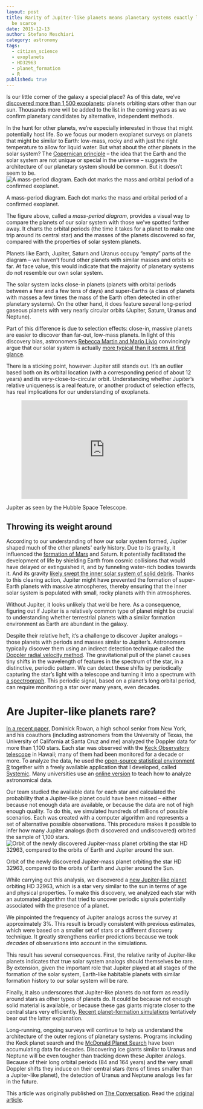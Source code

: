 ```yaml
---
layout: post
title: Rarity of Jupiter-like planets means planetary systems exactly like ours may
  be scarce
date: 2015-12-13
author: Stefano Meschiari
category: astronomy
tags:
  - citizen_science
  - exoplanets
  - HD32963
  - planet_formation
  - R
published: true
---
```

Is our little corner of the galaxy a special place? As of this date, we’ve <a href="http://exoplanets.org">discovered more than 1,500 exoplanets</a>: planets orbiting stars other than our sun. Thousands more will be added to the list in the coming years as we confirm planetary candidates by alternative, independent methods.

In the hunt for other planets, we’re especially interested in those that might potentially host life. So we focus our modern exoplanet surveys on planets that might be similar to Earth: low-mass, rocky and with just the right temperature to allow for liquid water. But what about the other planets in the solar system? The <a href="https://en.wikipedia.org/wiki/Copernican_principle">Copernican principle</a> – the idea that the Earth and the solar system are not unique or special in the universe – suggests the architecture of our planetary system should be common. But it doesn’t seem to be.
<img src="https://62e528761d0685343e1c-f3d1b99a743ffa4142d9d7f1978d9686.ssl.cf2.rackcdn.com/files/105306/width668/image-20151210-7425-1kd373r.png" alt="A mass-period diagram. Each dot marks the mass and orbital period of a confirmed exoplanet." />
<div class="caption">A mass-period diagram. Each dot marks the mass and orbital period of a confirmed exoplanet.</div>

The figure above, called a <em>mass-period diagram</em>, provides a visual way to compare the planets of our solar system with those we’ve spotted farther away. It charts the orbital periods (the time it takes for a planet to make one trip around its central star) and the masses of the planets discovered so far, compared with the properties of solar system planets.

Planets like Earth, Jupiter, Saturn and Uranus occupy “empty” parts of the diagram – we haven’t found other planets with similar masses and orbits so far. At face value, this would indicate that the majority of planetary systems do not resemble our own solar system.

The solar system lacks close-in planets (planets with orbital periods between a few and a few tens of days) and super-Earths (a class of planets with masses a few times the mass of the Earth often detected in other planetary systems). On the other hand, it does feature several long-period gaseous planets with very nearly circular orbits (Jupiter, Saturn, Uranus and Neptune).

Part of this difference is due to selection effects: close-in, massive planets are easier to discover than far-out, low-mass planets. In light of this discovery bias, astronomers <a href="http://aasnova.org/2015/09/25/how-normal-is-our-solar-system/">Rebecca Martin and Mario Livio</a> convincingly argue that our solar system is actually <a href="http://dx.doi.org/10.1088/0004-637X/810/2/105">more typical than it seems at first glance</a>.

There is a sticking point, however: Jupiter still stands out. It’s an outlier based both on its orbital location (with a corresponding period of about 12 years) and its very-close-to-circular orbit. Understanding whether Jupiter’s relative uniqueness is a real feature, or another product of selection effects, has real implications for our understanding of exoplanets.
<figure><iframe src="https://www.youtube.com/embed/3afEX8a2jPg?wmode=transparent&amp;start=0" width="440" height="260" frameborder="0" allowfullscreen="allowfullscreen"></iframe></figure>
<div class="caption">Jupiter as seen by the Hubble Space Telescope.</div>

<h2>Throwing its weight around</h2>
According to our understanding of how our solar system formed, Jupiter shaped much of the other planets' early history. Due to its gravity, it influenced the <a href="http://www.sciencedaily.com/releases/2011/06/110605132437.htm">formation of Mars</a> and Saturn. It potentially facilitated the development of life by shielding Earth from cosmic collisions that would have delayed or extinguished it, and by funneling water-rich bodies towards it. And its gravity <a href="http://doi.org/10.1073/pnas.1423252112">likely swept the inner solar system of solid debris</a>. Thanks to this clearing action, Jupiter might have prevented the formation of super-Earth planets with massive atmospheres, thereby ensuring that the inner solar system is populated with small, rocky planets with thin atmospheres.

Without Jupiter, it looks unlikely that we’d be here. As a consequence, figuring out if Jupiter is a relatively common type of planet might be crucial to understanding whether terrestrial planets with a similar formation environment as Earth are abundant in the galaxy.

Despite their relative heft, it’s a challenge to discover Jupiter analogs – those planets with periods and masses similar to Jupiter’s. Astronomers typically discover them using an indirect detection technique called the <a href="https://en.wikipedia.org/wiki/Doppler_spectroscopy">Doppler radial velocity method</a>. The gravitational pull of the planet causes tiny shifts in the wavelength of features in the spectrum of the star, in a distinctive, periodic pattern. We can detect these shifts by periodically capturing the star’s light with a telescope and turning it into a spectrum with <a href="https://www2.keck.hawaii.edu/inst/hires/">a spectrograph</a>. This periodic signal, based on a planet’s long orbital period, can require monitoring a star over many years, even decades.
<h1>Are Jupiter-like planets rare?</h1>
<a href="http://arxiv.org/abs/1512.00417">In a recent paper</a>, Dominick Rowan, a high school senior from New York, and his coauthors (including astronomers from the University of Texas, the University of California at Santa Cruz and me) analyzed the Doppler data for more than 1,100 stars. Each star was observed with the <a href="http://www.keckobservatory.org/">Keck Observatory telescope</a> in Hawaii; many of them had been monitored for a decade or more. To analyze the data, he used the <a href="https://www.r-project.org">open-source statistical environment R</a> together with a freely available application that I developed, called <a href="http://www.stefanom.org/systemic">Systemic</a>. Many universities use an <a href="http://www.stefanom.org/systemic-live">online version</a> to teach how to analyze astronomical data.

Our team studied the available data for each star and calculated the probability that a Jupiter-like planet could have been missed – either because not enough data are available, or because the data are not of high enough quality. To do this, we simulated hundreds of millions of possible scenarios. Each was created with a computer algorithm and represents a set of alternative possible observations. This procedure makes it possible to infer how many Jupiter analogs (both discovered and undiscovered) orbited the sample of 1,100 stars.
<img src="https://62e528761d0685343e1c-f3d1b99a743ffa4142d9d7f1978d9686.ssl.cf2.rackcdn.com/files/105134/width668/image-20151209-15552-1nqxyfv.png" alt="Orbit of the newly discovered Jupiter-mass planet orbiting the star HD 32963, compared to the orbits of Earth and Jupiter around the sun." />
<div class="caption">Orbit of the newly discovered Jupiter-mass planet orbiting the star HD 32963, compared to the orbits of Earth and Jupiter around the Sun.</div>

While carrying out this analysis, we discovered a <a href="http://exoplanet.eu/catalog/hd_32963_b/">new Jupiter-like planet</a> orbiting HD 32963, which is a star very similar to the sun in terms of age and physical properties. To make this discovery, we analyzed each star with an automated algorithm that tried to uncover periodic signals potentially associated with the presence of a planet.

We pinpointed the frequency of Jupiter analogs across the survey at approximately 3%. This result is broadly consistent with previous estimates, which were based on a smaller set of stars or a different discovery technique. It greatly strengthens earlier predictions because we took <em>decades</em> of observations into account in the simulations.

This result has several consequences. First, the relative rarity of Jupiter-like planets indicates that true solar system analogs should themselves be rare. By extension, given the important role that Jupiter played at all stages of the formation of the solar system, Earth-like habitable planets with similar formation history to our solar system will be rare.

Finally, it also underscores that Jupiter-like planets do not form as readily around stars as other types of planets do. It could be because not enough solid material is available, or because these gas giants migrate closer to the central stars very efficiently. <a href="http://astrobites.org/2015/08/18/giant-planets-from-far-out-there/">Recent planet-formation simulations</a> tentatively bear out the latter explanation.

Long-running, ongoing surveys will continue to help us understand the architecture of the outer regions of planetary systems. Programs including the Keck planet search and the <a href="http://arxiv.org/abs/1512.02965">McDonald Planet Search</a> have been accumulating data for decades. Discovering ice giants similar to Uranus and Neptune will be even tougher than tracking down these Jupiter analogs. Because of their long orbital periods (84 and 164 years) and the very small Doppler shifts they induce on their central stars (tens of times smaller than a Jupiter-like planet), the detection of Uranus and Neptune analogs lies far in the future.

This article was originally published on <a href="http://theconversation.com">The Conversation</a>. Read the <a href="https://theconversation.com/rarity-of-jupiter-like-planets-means-planetary-systems-exactly-like-ours-may-be-scarce-52116">original article</a>.